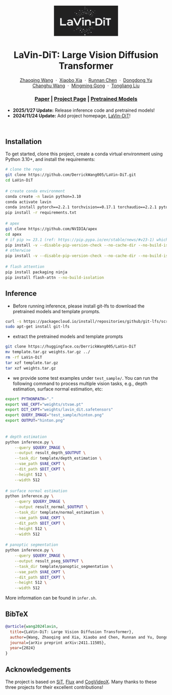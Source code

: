<div align="center">
  <p>
    <img src="asset/logo.png" alt="LaVin-DiT Logo" width="200">
  </p>
  <h1>
    LaVin-DiT: Large Vision Diffusion Transformer
  </h1>
</div>

<p align="center">
  <a href="https://scholar.google.com/citations?user=ZqOjPKQAAAAJ&hl=en">Zhaoqing Wang</a>
  &nbsp;·&nbsp;
  <a href="https://scholar.google.co.jp/citations?user=jRsugY0AAAAJ&hl=en">Xiaobo Xia</a>
  &nbsp;·&nbsp;
  <a href="https://scholar.google.com/citations?user=Uq2DuzkAAAAJ&hl=zh-CN">Runnan Chen</a>
  &nbsp;·&nbsp;
  <a href="https://scholar.google.com/citations?user=B2RmjSYAAAAJ&hl=zh-CN">Dongdong Yu</a> <br>
  <a href="https://scholar.google.com/citations?user=DsVZkjAAAAAJ&hl=en">Changhu Wang</a>
  &nbsp;·&nbsp;
  <a href="https://scholar.google.com.au/citations?user=6BmiCJIAAAAJ&hl=en">Mingming Gong</a>
  &nbsp;·&nbsp;
  <a href="https://scholar.google.com.au/citations?user=EiLdZ_YAAAAJ&hl=en">Tongliang Liu</a>
</p>
<!-- <h3 align="center">ECCV 2024 Oral</h3> -->
<h3 align="center"><a href="https://arxiv.org/abs/2411.11505">Paper</a> | <a href="https://derrickwang005.github.io/LaVin-DiT/">Project Page</a> | <a href="https://drive.google.com/drive/folders/14_E_5R6ojOWnLSrSVLVEMHnTiKsfddjU">Pretrained Models</a> </h3>

<ul>
<li><b>2025/1/27 Update:</b> Release inference code and pretrained models!</li>
<li><b>2024/11/24 Update:</b> Add project homepage, <a href="https://derrickwang005.github.io/LaVin-DiT/">LaVin-DiT</a>!</li>
</ul>
<br>
</p>

## Installation

To get started, clone this project, create a conda virtual environment using Python 3.10+, and install the requirements:

```bash
# clone the repo
git clone https://github.com/DerrickWang005/LaVin-DiT.git
cd LaVin-DiT

# create conda environment
conda create -n lavin python=3.10
conda activate lavin
conda install pytorch==2.2.1 torchvision==0.17.1 torchaudio==2.2.1 pytorch-cuda=12.1 -c pytorch -c nvidia
pip install -r requirements.txt

# apex
git clone https://github.com/NVIDIA/apex
cd apex
# if pip >= 23.1 (ref: https://pip.pypa.io/en/stable/news/#v23-1) which supports multiple `--config-settings` with the same key... 
pip install -v --disable-pip-version-check --no-cache-dir --no-build-isolation --config-settings "--build-option=--cpp_ext" --config-settings "--build-option=--cuda_ext" ./
# otherwise
pip install -v --disable-pip-version-check --no-cache-dir --no-build-isolation --global-option="--cpp_ext" --global-option="--cuda_ext" ./

# flash attention
pip install packaging ninja
pip install flash-attn --no-build-isolation
```

## Inference

* Before running inference, please install git-lfs to download the pretrained models and template prompts.

```bash
curl -s https://packagecloud.io/install/repositories/github/git-lfs/script.deb.sh | sudo bash
sudo apt-get install git-lfs
```

* extract the pretrained models and template prompts

```bash
git clone https://huggingface.co/DerrickWang005/LaVin-DiT
mv template.tar.gz weights.tar.gz ../
rm -rf LaVin-DiT
tar xzf template.tar.gz
tar xzf weights.tar.gz
```

* we provide some test examples under `test_sample/`. You can run the following command to process multiple vision tasks, e.g., depth estimation, surface normal estimation, etc:

```bash
export PYTHONPATH="."
export VAE_CKPT="weights/stvae.pt"
export DIT_CKPT="weights/lavin_dit.safetensors"
export QUERY_IMAGE="test_sample/hinton.png"
export OUTPUT="hinton.png"


# depth estimation
python inference.py \
    --query $QUERY_IMAGE \
    --output result_depth_$OUTPUT \
    --task_dir template/depth_estimation \
    --vae_path $VAE_CKPT \
    --dit_path $DIT_CKPT \
    --height 512 \
    --width 512

# surface normal estimation
python inference.py \
    --query $QUERY_IMAGE \
    --output result_normal_$OUTPUT \
    --task_dir template/normal_estimation \
    --vae_path $VAE_CKPT \
    --dit_path $DIT_CKPT \
    --height 512 \
    --width 512

# panoptic segmentation
python inference.py \
    --query $QUERY_IMAGE \
    --output result_pseg_$OUTPUT \
    --task_dir template/panoptic_segmentation \
    --vae_path $VAE_CKPT \
    --dit_path $DIT_CKPT \
    --height 512 \
    --width 512
```
More information can be found in `infer.sh`.


## BibTeX

```bibtex
@article{wang2024lavin,
  title={LaVin-DiT: Large Vision Diffusion Transformer},
  author={Wang, Zhaoqing and Xia, Xiaobo and Chen, Runnan and Yu, Dongdong and Wang, Changhu and Gong, Mingming and Liu, Tongliang},
  journal={arXiv preprint arXiv:2411.11505},
  year={2024}
}
```

## Acknowledgements

The project is based on [SiT](https://github.com/willisma/SiT), [Flux](https://github.com/black-forest-labs/flux) and [CogVideoX](https://github.com/THUDM/CogVideo). Many thanks to these three projects for their excellent contributions!